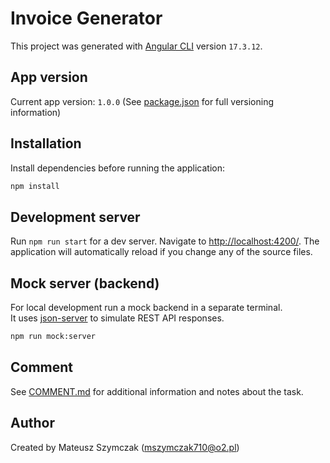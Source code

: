 # Invoice Generator

This project was generated with [Angular CLI](https://github.com/angular/angular-cli) version `17.3.12`.

## App version

Current app version: `1.0.0`
(See [package.json](./package.json) for full versioning information)

## Installation

Install dependencies before running the application:

```bash
npm install
```

## Development server

Run `npm run start` for a dev server. Navigate to <http://localhost:4200/>. The application will automatically reload if you change any of the source files.

## Mock server (backend)

For local development run a mock backend in a separate terminal.  
It uses [json-server](https://github.com/typicode/json-server) to simulate REST API responses.

```bash
npm run mock:server
```

## Comment

See [COMMENT.md](./COMMENT.md) for additional information and notes about the task.

## Author

Created by Mateusz Szymczak ([mszymczak710@o2.pl](mailto:mszymczak710@o2.pl))
